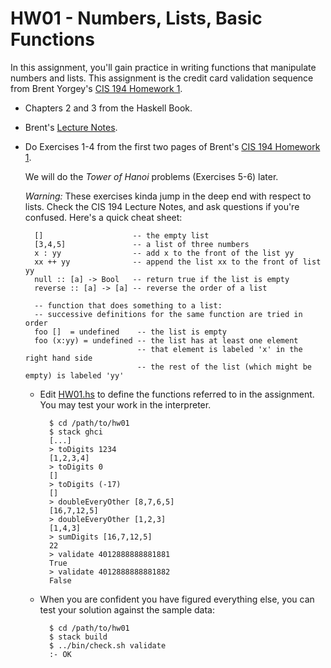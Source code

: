 # HW01 - Numbers, Lists, Basic Functions

In this assignment, you'll gain practice in writing functions that manipulate
numbers and lists. This assignment is the credit card validation sequence from
Brent Yorgey's [CIS 194 Homework
1](http://www.cis.upenn.edu/~cis194/spring13/lectures.html).

* Chapters 2 and 3 from the Haskell Book.
* Brent's [Lecture Notes](http://www.cis.upenn.edu/~cis194/spring13/lectures/01-intro.html).
* Do Exercises 1-4 from the first two pages of Brent's [CIS 194 Homework
  1](http://www.cis.upenn.edu/~cis194/spring13/hw/01-intro.pdf).
  
  We will do the *Tower of Hanoi* problems (Exercises 5-6) later.

  *Warning:* These exercises kinda jump in the deep end with respect to lists.
  Check the CIS 194 Lecture Notes, and ask questions if you're confused.
  Here's a quick cheat sheet:

        []                    -- the empty list
        [3,4,5]               -- a list of three numbers
        x : yy                -- add x to the front of the list yy
        xx ++ yy              -- append the list xx to the front of list yy
        null :: [a] -> Bool   -- return true if the list is empty
        reverse :: [a] -> [a] -- reverse the order of a list

        -- function that does something to a list:
        -- successive definitions for the same function are tried in order
        foo []  = undefined    -- the list is empty
        foo (x:yy) = undefined -- the list has at least one element
                               -- that element is labeled 'x' in the right hand side
                               -- the rest of the list (which might be empty) is labeled 'yy'

    * Edit [HW01.hs](src/HW01.hs) to define the functions referred to in the
      assignment. You may test your work in the interpreter.

            $ cd /path/to/hw01
            $ stack ghci
            [...]
            > toDigits 1234
            [1,2,3,4]
            > toDigits 0
            []
            > toDigits (-17)
            []
            > doubleEveryOther [8,7,6,5]
            [16,7,12,5]
            > doubleEveryOther [1,2,3]
            [1,4,3]
            > sumDigits [16,7,12,5]
            22
            > validate 4012888888881881
            True
            > validate 4012888888881882
            False

    * When you are confident you have figured everything else, you can test
      your solution against the sample data:

            $ cd /path/to/hw01
            $ stack build
            $ ../bin/check.sh validate
            :- OK

